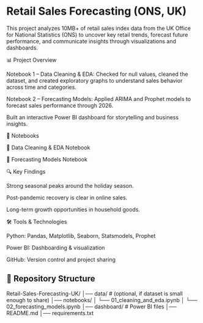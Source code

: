 # Retail Sales Forecasting (ONS, UK)

This project analyzes 10MB+ of retail sales index data from the UK Office for National Statistics (ONS) to uncover key retail trends, forecast future performance, and communicate insights through visualizations and dashboards.

📊 Project Overview

Notebook 1 – Data Cleaning & EDA: Checked for null values, cleaned the dataset, and created exploratory graphs to understand sales behavior across time and categories.

Notebook 2 – Forecasting Models: Applied ARIMA and Prophet models to forecast sales performance through 2026.

Built an interactive Power BI dashboard for storytelling and business insights.

📓 Notebooks

📘 Data Cleaning & EDA Notebook

📘 Forecasting Models Notebook

🔍 Key Findings

Strong seasonal peaks around the holiday season.

Post-pandemic recovery is clear in online sales.

Long-term growth opportunities in household goods.

🛠 Tools & Technologies

Python: Pandas, Matplotlib, Seaborn, Statsmodels, Prophet

Power BI: Dashboarding & visualization

GitHub: Version control and project sharing

## 📂 Repository Structure
Retail-Sales-Forecasting-UK/
│── data/ # (optional, if dataset is small enough to share)
│── notebooks/
│ └── 01_cleaning_and_eda.ipynb
│ └── 02_forecasting_models.ipynb
│── dashboard/ # Power BI files
│── README.md
│── requirements.txt
